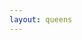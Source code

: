 ```yaml
---
layout: queens
---
```


<div class="grid" style="--rows: 8; --cols: 8">
    <div class="cell color-0" onclick="handleCellClick(this)"></div>
    <div class="cell color-0" onclick="handleCellClick(this)"></div>
    <div class="cell color-0" onclick="handleCellClick(this)"></div>
    <div class="cell color-0" onclick="handleCellClick(this)"></div>
    <div class="cell color-0" onclick="handleCellClick(this)"></div>
    <div class="cell color-1" onclick="handleCellClick(this)"></div>
    <div class="cell color-1" onclick="handleCellClick(this)"></div>
    <div class="cell color-1" onclick="handleCellClick(this)"></div>
    <div class="cell color-0" onclick="handleCellClick(this)"></div>
    <div class="cell color-1" onclick="handleCellClick(this)"></div>
    <div class="cell color-1" onclick="handleCellClick(this)"></div>
    <div class="cell color-1" onclick="handleCellClick(this)"></div>
    <div class="cell color-0" onclick="handleCellClick(this)"></div>
    <div class="cell color-1" onclick="handleCellClick(this)"></div>
    <div class="cell color-2" onclick="handleCellClick(this)"></div>
    <div class="cell color-1" onclick="handleCellClick(this)"></div>
    <div class="cell color-1" onclick="handleCellClick(this)"></div>
    <div class="cell color-1" onclick="handleCellClick(this)"></div>
    <div class="cell color-3" onclick="handleCellClick(this)"></div>
    <div class="cell color-1" onclick="handleCellClick(this)"></div>
    <div class="cell color-0" onclick="handleCellClick(this)"></div>
    <div class="cell color-1" onclick="handleCellClick(this)"></div>
    <div class="cell color-2" onclick="handleCellClick(this)"></div>
    <div class="cell color-1" onclick="handleCellClick(this)"></div>
    <div class="cell color-4" onclick="handleCellClick(this)"></div>
    <div class="cell color-4" onclick="handleCellClick(this)"></div>
    <div class="cell color-1" onclick="handleCellClick(this)"></div>
    <div class="cell color-1" onclick="handleCellClick(this)"></div>
    <div class="cell color-0" onclick="handleCellClick(this)"></div>
    <div class="cell color-1" onclick="handleCellClick(this)"></div>
    <div class="cell color-2" onclick="handleCellClick(this)"></div>
    <div class="cell color-1" onclick="handleCellClick(this)"></div>
    <div class="cell color-1" onclick="handleCellClick(this)"></div>
    <div class="cell color-1" onclick="handleCellClick(this)"></div>
    <div class="cell color-1" onclick="handleCellClick(this)"></div>
    <div class="cell color-5" onclick="handleCellClick(this)"></div>
    <div class="cell color-1" onclick="handleCellClick(this)"></div>
    <div class="cell color-1" onclick="handleCellClick(this)"></div>
    <div class="cell color-2" onclick="handleCellClick(this)"></div>
    <div class="cell color-1" onclick="handleCellClick(this)"></div>
    <div class="cell color-1" onclick="handleCellClick(this)"></div>
    <div class="cell color-6" onclick="handleCellClick(this)"></div>
    <div class="cell color-6" onclick="handleCellClick(this)"></div>
    <div class="cell color-1" onclick="handleCellClick(this)"></div>
    <div class="cell color-1" onclick="handleCellClick(this)"></div>
    <div class="cell color-2" onclick="handleCellClick(this)"></div>
    <div class="cell color-2" onclick="handleCellClick(this)"></div>
    <div class="cell color-1" onclick="handleCellClick(this)"></div>
    <div class="cell color-1" onclick="handleCellClick(this)"></div>
    <div class="cell color-1" onclick="handleCellClick(this)"></div>
    <div class="cell color-1" onclick="handleCellClick(this)"></div>
    <div class="cell color-1" onclick="handleCellClick(this)"></div>
    <div class="cell color-2" onclick="handleCellClick(this)"></div>
    <div class="cell color-2" onclick="handleCellClick(this)"></div>
    <div class="cell color-1" onclick="handleCellClick(this)"></div>
    <div class="cell color-1" onclick="handleCellClick(this)"></div>
    <div class="cell color-1" onclick="handleCellClick(this)"></div>
    <div class="cell color-1" onclick="handleCellClick(this)"></div>
    <div class="cell color-1" onclick="handleCellClick(this)"></div>
    <div class="cell color-2" onclick="handleCellClick(this)"></div>
    <div class="cell color-2" onclick="handleCellClick(this)"></div>
    <div class="cell color-1" onclick="handleCellClick(this)"></div>
    <div class="cell color-1" onclick="handleCellClick(this)"></div>
    <div class="cell color-7" onclick="handleCellClick(this)"></div>
</div>
